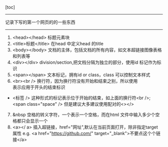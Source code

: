 [toc]

---
记录下写的第一个网页的的一些东西

----
 1. \<head>\</head>
 标题元素块
 2. \<title>标题\</title>
 在head 中定义head 的title
 3. \<body>\</body>
 文档的主体，包括文档的所有内容，如文本超链接图像表格和列表等
 4. \<div>\</div>
 division/section,把文档分隔为独立的部分，使用id 标记作为标识
 5. \<span>\</span>
 文本标记，拥有id or class，class 可以控制文本样式
 6. \<br>\<br />
 换行符，因为换行符没有开始和结束之别，所以使用<br />表示应用于开头的结束标识
 - <标签 />
 这种形式的标记表示位于开始的结束，如上面的换行符\<br />;\<span class="space" /> 但是建议大多建议使用配对的<></>
 7. &nbsp
 空格的转义字符，一个表示一个空格，而在html 文件中输入多少个空格都只会显示一个
 8. \<a>\</ a>
 插入超链接，href="网址",默认在当前页面打开，除非指定target 属性 e.g. \<a href="https://github.com/" target="_blank">不要点这个个链接\</a>